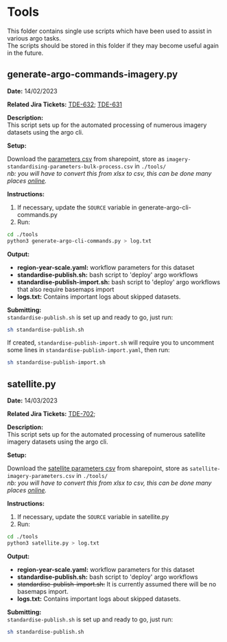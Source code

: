 # Tools

This folder contains single use scripts which have been used to assist in various argo tasks.  
The scripts should be stored in this folder if they may become useful again in the future.

## generate-argo-commands-imagery.py

**Date:** 14/02/2023

**Related Jira Tickets:** [TDE-632](https://toitutewhenua.atlassian.net/jira/software/c/projects/TDE/boards/768/backlog?atlOrigin=eyJpIjoiNjVkNmMyNmNmNGJlNDIzOGI2YmIyMzViNzVkNDUwZjEiLCJwIjoiaiJ9); [TDE-631](https://toitutewhenua.atlassian.net/browse/TDE-631?atlOrigin=eyJpIjoiNDI5OGE5MGY5ZmUxNGUyNzkwZjdlYTcxOTg5ZmQ0MGUiLCJwIjoiaiJ9)

**Description:**  
This script sets up for the automated processing of numerous imagery datasets using the argo cli.

**Setup:**

Download the [parameters csv](https://linzsrm.sharepoint.com/:x:/r/sites/Topography/_layouts/15/Doc.aspx?sourcedoc=%7B508567E2-EF88-458B-9115-0FC719CAA540%7D&file=imagery-standardising-parameters-bulk-process.xlsx&action=default&mobileredirect=true) from sharepoint, store as `imagery-standardising-parameters-bulk-process.csv` in `./tools/`  
 _nb: you will have to convert this from xlsx to csv, this can be done many places [online](https://cloudconvert.com/xlsx-to-csv)._

**Instructions:**

1. If necessary, update the `SOURCE` variable in generate-argo-cli-commands.py
2. Run:

```bash
cd ./tools
python3 generate-argo-cli-commands.py > log.txt
```

**Output:**

- **region-year-scale.yaml:** workflow parameters for this dataset
- **standardise-publish.sh:** bash script to 'deploy' argo workflows
- **standardise-publish-import.sh:** bash script to 'deploy' argo workflows that also require basemaps import
- **logs.txt:** Contains important logs about skipped datasets.

**Submitting:**  
`standardise-publish.sh` is set up and ready to go, just run:

```bash
sh standardise-publish.sh
```

If created, `standardise-publish-import.sh` will require you to uncomment some lines in `standardise-publish-import.yaml`, then run:

```bash
sh standardise-publish-import.sh
```

## satellite.py

**Date:** 14/03/2023

**Related Jira Tickets:** [TDE-702](https://toitutewhenua.atlassian.net/jira/software/c/projects/TDE/boards/768?modal=detail&selectedIssue=TDE-702);

**Description:**  
This script sets up for the automated processing of numerous satellite imagery datasets using the argo cli.

**Setup:**

Download the [satellite parameters csv](https://linzsrm.sharepoint.com/:x:/s/Topography/EWJbNu3v9TlPq01Xbow1KtYBX9CvhO6VzsRSvVA-x0h--g?e=ILQYPX) from sharepoint, store as `satellite-imagery-parameters.csv` in `./tools/`  
 _nb: you will have to convert this from xlsx to csv, this can be done many places [online](https://cloudconvert.com/xlsx-to-csv)._

**Instructions:**

1. If necessary, update the `SOURCE` variable in satellite.py
2. Run:

```bash
cd ./tools
python3 satellite.py > log.txt
```

**Output:**

- **region-year-scale.yaml:** workflow parameters for this dataset
- **standardise-publish.sh:** bash script to 'deploy' argo workflows
- ~~standardise-publish-import.sh:~~ It is currently assumed there will be no basemaps import.
- **logs.txt:** Contains important logs about skipped datasets.

**Submitting:**  
`standardise-publish.sh` is set up and ready to go, just run:

```bash
sh standardise-publish.sh
```
